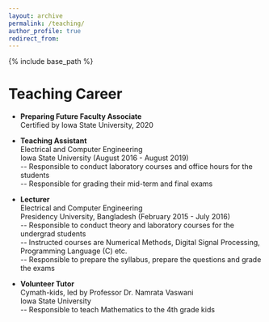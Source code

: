 ```yaml
---
layout: archive
permalink: /teaching/
author_profile: true
redirect_from:
---
```


{% include base_path %}

Teaching Career
======

* **Preparing Future Faculty Associate** <br/> Certified by Iowa State University, 2020

* **Teaching Assistant** <br/> Electrical and Computer Engineering <br/> Iowa State University (August 2016 - August 2019) <br/>  -- Responsible to conduct laboratory courses and office hours for the students <br/>  -- Responsible for grading their mid-term and final exams

* **Lecturer** <br/> Electrical and Computer Engineering <br/> Presidency University, Bangladesh (February 2015 - July 2016) <br/> -- Responsible to conduct theory and laboratory courses for the undergrad students <br/> -- Instructed courses are Numerical Methods, Digital Signal Processing, Programming Language (C) etc. <br/> -- Responsible to prepare the syllabus, prepare the questions and grade the exams

* **Volunteer Tutor** <br/> Cymath-kids, led by Professor Dr. Namrata Vaswani <br/> Iowa State University <br/> -- Responsible to teach Mathematics to the 4th grade kids 
